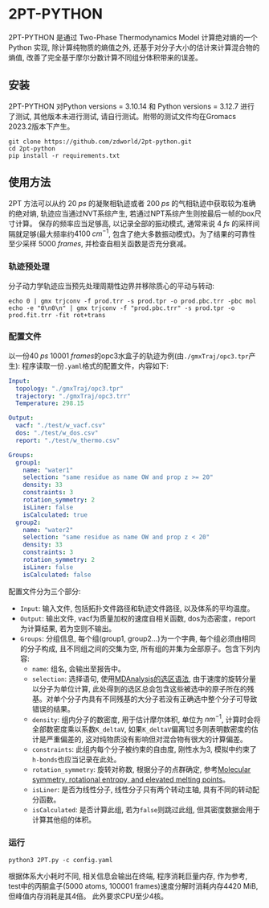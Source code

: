 # 2PT-PYTHON

2PT-PYTHON 是通过 Two-Phase Thermodynamics Model 计算绝对熵的一个 Python 实现, 除计算纯物质的熵值之外, 还基于对分子大小的估计来计算混合物的熵值, 改善了完全基于摩尔分数计算不同组分体积带来的误差。

## 安装
2PT-PYTHON 对Python versions = 3.10.14 和 Python versions = 3.12.7 进行了测试, 其他版本未进行测试, 请自行测试。附带的测试文件均在Gromacs 2023.2版本下产生。

```shell
git clone https://github.com/zdworld/2pt-python.git
cd 2pt-python
pip install -r requirements.txt
```

## 使用方法
2PT 方法可以从约 $20\;ps$ 的凝聚相轨迹或者 $200\; ps$ 的气相轨迹中获取较为准确的绝对熵, 轨迹应当通过NVT系综产生, 若通过NPT系综产生则按最后一帧的box尺寸计算。
保存的频率应当足够高, 以记录全部的振动模式, 通常来说 $4\;fs$ 的采样间隔就足够(最大频率约$4100\;cm^{-1}$, 包含了绝大多数振动模式)。为了结果的可靠性至少采样 $5000\;frames$, 并检查自相关函数是否充分衰减。
### 轨迹预处理
分子动力学轨迹应当预先处理周期性边界并移除质心的平动与转动:
```shell
echo 0 | gmx trjconv -f prod.trr -s prod.tpr -o prod.pbc.trr -pbc mol
echo -e "0\n0\n" | gmx trjconv -f "prod.pbc.trr" -s prod.tpr -o prod.fit.trr -fit rot+trans
```

### 配置文件
以一份$40\;ps\;10001\;frames$的opc3水盒子的轨迹为例(由`./gmxTraj/opc3.tpr`产生):
程序读取一份`.yaml`格式的配置文件，内容如下:

```yaml
Input:
  topology: "./gmxTraj/opc3.tpr"
  trajectory: "./gmxTraj/opc3.trr"
  Temperature: 298.15

Output:
  vacf: "./test/w_vacf.csv"
  dos: "./test/w_dos.csv"
  report: "./test/w_thermo.csv"

Groups:
  group1:
    name: "water1"
    selection: "same residue as name OW and prop z >= 20"
    density: 33
    constraints: 3
    rotation_symmetry: 2
    isLiner: false
    isCalculated: true
  group2:
    name: "water2"
    selection: "same residue as name OW and prop z < 20"
    density: 33
    constraints: 3
    rotation_symmetry: 2
    isLiner: false
    isCalculated: false
```

配置文件分为三个部分:
- `Input`: 输入文件, 包括拓扑文件路径和轨迹文件路径, 以及体系的平均温度。
- `Output`: 输出文件, vacf为质量加权的速度自相关函数, dos为态密度，report为计算结果, 若为空则不输出。
- `Groups`: 分组信息, 每个组(group1, group2...)为一个字典, 每个组必须由相同的分子构成, 且不同组之间的交集为空, 所有组的并集为全部原子。包含下列内容:
  - `name`: 组名, 会输出至报告中。
  - `selection`: 选择语句, 使用[MDAnalysis的选区语法](https://docs.mdanalysis.org/stable/documentation_pages/selections.html), 由于速度的旋转分量以分子为单位计算, 此处得到的选区总会包含这些被选中的原子所在的残基。对单个分子内具有不同残基的大分子若没有正确选中整个分子可导致错误的结果。
  - `density`: 组内分子的数密度, 用于估计摩尔体积, 单位为 $nm^{-1}$, 计算时会将全部数密度乘以系数`K_deltaV`, 如果`K_deltaV`偏离1过多则表明数密度的估计是严重偏差的, 这对纯物质没有影响但对混合物有很大的计算偏差。
  - `constraints`: 此组内每个分子被约束的自由度, 刚性水为3, 模拟中约束了`h-bonds`也应当记录在此处。
  - `rotation_symmetry`: 旋转对称数, 根据分子的点群确定, 参考[Molecular symmetry, rotational entropy, and elevated melting points](https://doi.org/10.1021/ie990588m)。
  - `isLiner`: 是否为线性分子, 线性分子只有两个转动主轴, 具有不同的转动配分函数。
  - `isCalculated`: 是否计算此组, 若为`false`则跳过此组, 但其密度数据会用于计算其他组的体积。


### 运行
```shell
python3 2PT.py -c config.yaml
```
根据体系大小耗时不同, 相关信息会输出在终端, 程序消耗巨量内存, 作为参考, test中的丙酮盒子(5000 atoms, 100001 frames)速度分解时消耗内存4420 MiB, 但峰值内存消耗是其4倍。 此外要求CPU至少4核。

